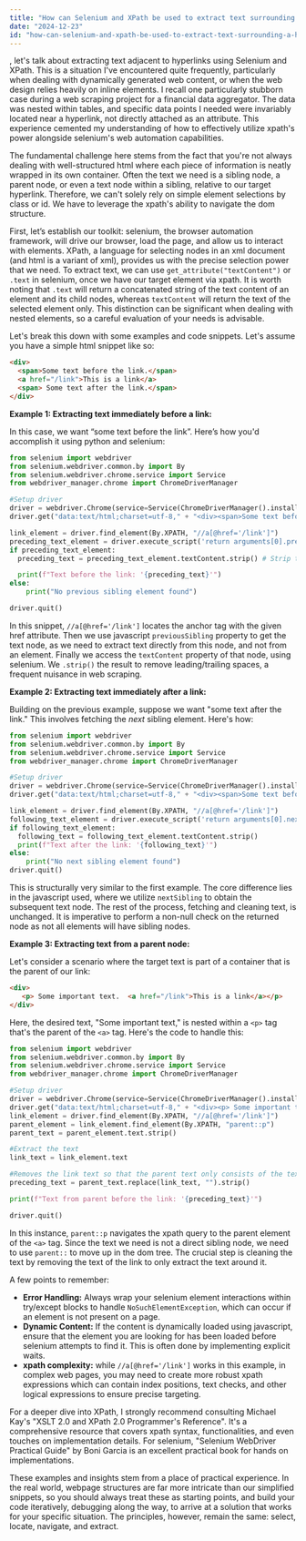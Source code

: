 ```yaml
---
title: "How can Selenium and XPath be used to extract text surrounding a hyperlink?"
date: "2024-12-23"
id: "how-can-selenium-and-xpath-be-used-to-extract-text-surrounding-a-hyperlink"
---
```


, let's talk about extracting text adjacent to hyperlinks using Selenium and XPath. This is a situation I've encountered quite frequently, particularly when dealing with dynamically generated web content, or when the web design relies heavily on inline elements. I recall one particularly stubborn case during a web scraping project for a financial data aggregator. The data was nested within tables, and specific data points I needed were invariably located near a hyperlink, not directly attached as an attribute. This experience cemented my understanding of how to effectively utilize xpath's power alongside selenium's web automation capabilities.

The fundamental challenge here stems from the fact that you're not always dealing with well-structured html where each piece of information is neatly wrapped in its own container. Often the text we need is a sibling node, a parent node, or even a text node within a sibling, relative to our target hyperlink. Therefore, we can't solely rely on simple element selections by class or id. We have to leverage the xpath's ability to navigate the dom structure.

First, let’s establish our toolkit: selenium, the browser automation framework, will drive our browser, load the page, and allow us to interact with elements. XPath, a language for selecting nodes in an xml document (and html is a variant of xml), provides us with the precise selection power that we need. To extract text, we can use `get_attribute("textContent")` or `.text` in selenium, once we have our target element via xpath. It is worth noting that `.text` will return a concatenated string of the text content of an element and its child nodes, whereas `textContent` will return the text of the selected element only. This distinction can be significant when dealing with nested elements, so a careful evaluation of your needs is advisable.

Let's break this down with some examples and code snippets. Let's assume you have a simple html snippet like so:

```html
<div>
  <span>Some text before the link.</span>
  <a href="/link">This is a link</a>
  <span> Some text after the link.</span>
</div>
```

**Example 1: Extracting text immediately before a link:**

In this case, we want “some text before the link”. Here’s how you'd accomplish it using python and selenium:

```python
from selenium import webdriver
from selenium.webdriver.common.by import By
from selenium.webdriver.chrome.service import Service
from webdriver_manager.chrome import ChromeDriverManager

#Setup driver
driver = webdriver.Chrome(service=Service(ChromeDriverManager().install()))
driver.get("data:text/html;charset=utf-8," + "<div><span>Some text before the link.</span><a href='/link'>This is a link</a><span> Some text after the link.</span></div>")

link_element = driver.find_element(By.XPATH, "//a[@href='/link']")
preceding_text_element = driver.execute_script('return arguments[0].previousSibling;', link_element)
if preceding_text_element:
  preceding_text = preceding_text_element.textContent.strip() # Strip to remove any extra whitespaces

  print(f"Text before the link: '{preceding_text}'")
else:
    print("No previous sibling element found")

driver.quit()

```

In this snippet, `//a[@href='/link']` locates the anchor tag with the given href attribute.  Then we use javascript `previousSibling` property to get the text node, as we need to extract text directly from this node, and not from an element. Finally we access the `textContent` property of that node, using selenium.  We `.strip()` the result to remove leading/trailing spaces, a frequent nuisance in web scraping.

**Example 2: Extracting text immediately after a link:**

Building on the previous example, suppose we want "some text after the link." This involves fetching the *next* sibling element. Here's how:

```python
from selenium import webdriver
from selenium.webdriver.common.by import By
from selenium.webdriver.chrome.service import Service
from webdriver_manager.chrome import ChromeDriverManager

#Setup driver
driver = webdriver.Chrome(service=Service(ChromeDriverManager().install()))
driver.get("data:text/html;charset=utf-8," + "<div><span>Some text before the link.</span><a href='/link'>This is a link</a><span> Some text after the link.</span></div>")

link_element = driver.find_element(By.XPATH, "//a[@href='/link']")
following_text_element = driver.execute_script('return arguments[0].nextSibling;', link_element)
if following_text_element:
  following_text = following_text_element.textContent.strip()
  print(f"Text after the link: '{following_text}'")
else:
    print("No next sibling element found")
driver.quit()
```

This is structurally very similar to the first example. The core difference lies in the javascript used, where we utilize `nextSibling` to obtain the subsequent text node. The rest of the process, fetching and cleaning text, is unchanged. It is imperative to perform a non-null check on the returned node as not all elements will have sibling nodes.

**Example 3:  Extracting text from a parent node:**

Let's consider a scenario where the target text is part of a container that is the parent of our link:

```html
<div>
   <p> Some important text.  <a href="/link">This is a link</a></p>
</div>
```

Here, the desired text, "Some important text," is nested within a `<p>` tag that's the parent of the `<a>` tag.  Here's the code to handle this:

```python
from selenium import webdriver
from selenium.webdriver.common.by import By
from selenium.webdriver.chrome.service import Service
from webdriver_manager.chrome import ChromeDriverManager

#Setup driver
driver = webdriver.Chrome(service=Service(ChromeDriverManager().install()))
driver.get("data:text/html;charset=utf-8," + "<div><p> Some important text.  <a href='/link'>This is a link</a></p></div>")
link_element = driver.find_element(By.XPATH, "//a[@href='/link']")
parent_element = link_element.find_element(By.XPATH, "parent::p")
parent_text = parent_element.text.strip()

#Extract the text
link_text = link_element.text

#Removes the link text so that the parent text only consists of the text surrounding the link
preceding_text = parent_text.replace(link_text, "").strip()

print(f"Text from parent before the link: '{preceding_text}'")

driver.quit()
```

In this instance, `parent::p` navigates the xpath query to the parent element of the `<a>` tag. Since the text we need is not a direct sibling node, we need to use `parent::` to move up in the dom tree. The crucial step is cleaning the text by removing the text of the link to only extract the text around it.

A few points to remember:

*   **Error Handling:** Always wrap your selenium element interactions within try/except blocks to handle `NoSuchElementException`, which can occur if an element is not present on a page.
*   **Dynamic Content:** If the content is dynamically loaded using javascript, ensure that the element you are looking for has been loaded before selenium attempts to find it. This is often done by implementing explicit waits.
*   **xpath complexity:** while `//a[@href='/link']` works in this example, in complex web pages, you may need to create more robust xpath expressions which can contain index positions, text checks, and other logical expressions to ensure precise targeting.

For a deeper dive into XPath, I strongly recommend consulting Michael Kay's "XSLT 2.0 and XPath 2.0 Programmer's Reference". It's a comprehensive resource that covers xpath syntax, functionalities, and even touches on implementation details. For selenium, "Selenium WebDriver Practical Guide" by Boni Garcia is an excellent practical book for hands on implementations.

These examples and insights stem from a place of practical experience. In the real world, webpage structures are far more intricate than our simplified snippets, so you should always treat these as starting points, and build your code iteratively, debugging along the way, to arrive at a solution that works for your specific situation. The principles, however, remain the same: select, locate, navigate, and extract.
